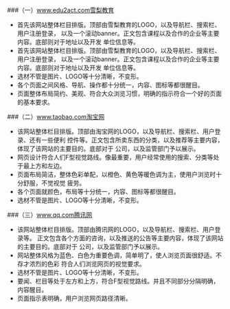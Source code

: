 ###（一）www.edu2act.com雪梨教育
* 首先该网站整体栏目排版。顶部由雪梨教育的LOGO，以及导航栏、搜索栏、用户注册登录，
以及一个滚动banner。正文包含课程以及合作的企业等主要内容。底部则对于地址以及开发
单位信息等。
* 首先该网站整体栏目排版。顶部由雪梨教育的LOGO，以及导航栏、搜索栏、用户注册登录，
以及一个滚动banner。正文包含课程以及合作的企业等主要内容。底部则对于地址以及开发
单位信息等。
* 选材不管是图片、LOGO等十分清晰，不变形。
* 各个页面之间风格、导航、操作都十分统一，内容、图标等都很醒目。
* 页面整体布局简约、美观、符合大众浏览习惯，明确的指示符合一个好的页面的基本要求。

###（二）www.taobao.com淘宝网
* 该网站整体栏目排版。顶部由淘宝网的LOGO，以及导航栏、搜索栏、用户登录、还有一些便利
控件等。正文包含所卖东西的分类，以及推荐等主要内容，体现了该网站的主要目的。底部对于
公司，以及监管部门予以展示。
* 网页设计符合人们F型视觉路线。像最重要，用户经常使用的搜索、分类等处于最上方和左边。
* 页面布局简洁，整体色彩单配，以橙色、黄色等暖色调为主，使用户浏览时十分舒服，不觉视觉
疲劳。
* 各个页面就颜色，布局等十分统一，内容、图标等都很醒目。
* 选材不管是图片、LOGO等十分清晰，不变形。

###（三）www.qq.com腾讯网
* 该网站整体栏目排版。顶部由腾讯网的LOGO，以及导航栏、搜索栏、用户登录等。
正文包含各个方面的咨询，以及推送的公告等主要内容，体现了该网站的主要目的。底部对于
公司，以及监管部门予以展示。
* 网站整体风格为蓝色、白色为重要色调，简单明了，使人浏览页面很舒适。不存才浓烈的色彩
符合人们浏览网页的视觉要求。
* 选材不管是图片、LOGO等十分清晰，不变形。
* 要闻、栏目等处于左方和上方，符合F型视觉路线。并且不同部分分隔明确，内容醒目。
* 页面指示表明确，用户浏览网页路径清晰。
